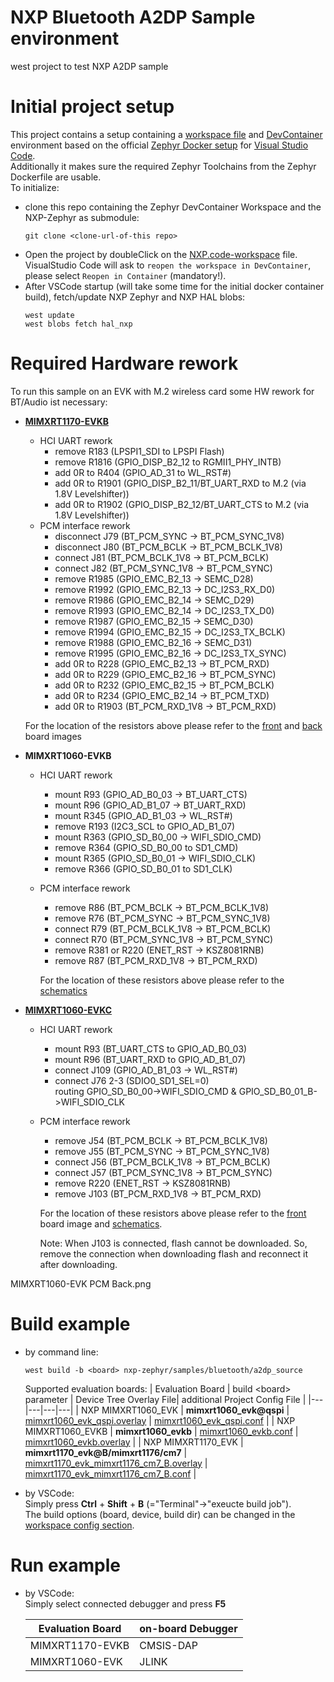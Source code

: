 # NXP Bluetooth A2DP Sample environment

west project to test NXP A2DP sample

# Initial project setup

This project contains a setup containing a [workspace file](https://code.visualstudio.com/docs/editor/workspaces) and [DevContainer](https://code.visualstudio.com/docs/devcontainers/containers) environment based on the official [Zephyr Docker setup](https://github.com/zephyrproject-rtos/docker-image) for [Visual Studio Code](https://code.visualstudio.com). \
Additionally it makes sure the required Zephyr Toolchains from the Zephyr Dockerfile are usable. \
To initialize:
- clone this repo containing the Zephyr DevContainer Workspace and the NXP-Zephyr as submodule:
  ```
  git clone <clone-url-of-this repo>
  ```
- Open the project by doubleClick on the [NXP.code-workspace](NXP.code-workspace) file. \
  VisualStudio Code will ask to `reopen the workspace in DevContainer`, please select `Reopen in Container` (mandatory!).
- After VSCode startup (will take some time for the initial docker container build), fetch/update NXP Zephyr and NXP HAL blobs:
  ```
  west update
  west blobs fetch hal_nxp
  ```

# Required Hardware rework

To run this sample on an EVK with M.2 wireless card some HW rework for BT/Audio ist necessary:
- **[MIMXRT1170-EVKB](https://mcuxpresso.nxp.com/mcuxsdk/24.12.00/html/middleware/edgefast_bluetooth/docs/HWRGEFBTPALUG/topics/MIMXRT1170-EVKB_Murata_1ZM.html)**
  - HCI UART rework
    - remove R183 (LPSPI1_SDI to LPSPI Flash)
    - remove R1816 (GPIO_DISP_B2_12 to RGMII1_PHY_INTB)
    - add 0R to R404 (GPIO_AD_31 to WL_RST#)
    - add 0R to R1901 (GPIO_DISP_B2_11/BT_UART_RXD to M.2 (via 1.8V Levelshifter))
    - add 0R to R1902 (GPIO_DISP_B2_12/BT_UART_CTS to M.2 (via 1.8V Levelshifter))
  - PCM interface rework
    - disconnect J79 (BT_PCM_SYNC -> BT_PCM_SYNC_1V8)
    - disconnect J80 (BT_PCM_BCLK -> BT_PCM_BCLK_1V8)
    - connect J81 (BT_PCM_BCLK_1V8 -> BT_PCM_BCLK)
    - connect J82 (BT_PCM_SYNC_1V8 -> BT_PCM_SYNC)
    - remove R1985 (GPIO_EMC_B2_13 -> SEMC_D28)
    - remove R1992 (GPIO_EMC_B2_13 -> DC_I2S3_RX_D0)
    - remove R1986 (GPIO_EMC_B2_14 -> SEMC_D29)
    - remove R1993 (GPIO_EMC_B2_14 -> DC_I2S3_TX_D0)
    - remove R1987 (GPIO_EMC_B2_15 -> SEMC_D30)
    - remove R1994 (GPIO_EMC_B2_15 -> DC_I2S3_TX_BCLK)
    - remove R1988 (GPIO_EMC_B2_16 -> SEMC_D31)
    - remove R1995 (GPIO_EMC_B2_16 -> DC_I2S3_TX_SYNC)
    - add 0R to R228 (GPIO_EMC_B2_13 -> BT_PCM_RXD)
    - add 0R to R229 (GPIO_EMC_B2_16 -> BT_PCM_SYNC)
    - add 0R to R232 (GPIO_EMC_B2_15 -> BT_PCM_BCLK)
    - add 0R to R234 (GPIO_EMC_B2_14 -> BT_PCM_TXD)
    - add 0R to R1903 (BT_PCM_RXD_1V8 -> BT_PCM_RXD)

  For the location of the resistors above please refer to the [front](docs/MIMXRT1170-EVKB%20UART%20Front.png) and [back](docs/MIMXRT1170-EVKB%20UART%20Back.png) board images

- **MIMXRT1060-EVKB**
  - HCI UART rework
    - mount R93   (GPIO_AD_B0_03 -> BT_UART_CTS)
    - mount R96   (GPIO_AD_B1_07 -> BT_UART_RXD)
    - mount R345  (GPIO_AD_B1_03 -> WL_RST#)
    - remove R193 (I2C3_SCL to GPIO_AD_B1_07)
    - mount R363  (GPIO_SD_B0_00 -> WIFI_SDIO_CMD)
    - remove R364 (GPIO_SD_B0_00 to SD1_CMD)
    - mount R365  (GPIO_SD_B0_01 -> WIFI_SDIO_CLK)
    - remove R366 (GPIO_SD_B0_01 to SD1_CLK)

  - PCM interface rework
    - remove  R86 (BT_PCM_BCLK -> BT_PCM_BCLK_1V8)
    - remove  R76 (BT_PCM_SYNC -> BT_PCM_SYNC_1V8)
    - connect R79 (BT_PCM_BCLK_1V8 -> BT_PCM_BCLK)
    - connect R70 (BT_PCM_SYNC_1V8 -> BT_PCM_SYNC)
    - remove R381 or R220 (ENET_RST -> KSZ8081RNB)
    - remove R87  (BT_PCM_RXD_1V8 -> BT_PCM_RXD)

    For the location of these resistors above please refer to the [schematics](docs/MIMXRT1060-EVKB-Schematics.pdf)

- **[MIMXRT1060-EVKC](https://mcuxpresso.nxp.com/mcuxsdk/24.12.00/html/middleware/edgefast_bluetooth/docs/HWRGEFBTPALUG/topics/RT1060EVKC_Murata_1XKM2.html#hardware-rework)**
  - HCI UART rework
    - mount R93    (BT_UART_CTS to GPIO_AD_B0_03)
    - mount R96    (BT_UART_RXD to GPIO_AD_B1_07)
    - connect J109 (GPIO_AD_B1_03 -> WL_RST#)
    - connect J76 2-3 (SDIO0_SD1_SEL=0) \
      routing GPIO_SD_B0_00->WIFI_SDIO_CMD & GPIO_SD_B0_01_B->WIFI_SDIO_CLK

  - PCM interface rework
    - remove  J54 (BT_PCM_BCLK -> BT_PCM_BCLK_1V8)
    - remove  J55 (BT_PCM_SYNC -> BT_PCM_SYNC_1V8)
    - connect J56 (BT_PCM_BCLK_1V8 -> BT_PCM_BCLK)
    - connect J57 (BT_PCM_SYNC_1V8 -> BT_PCM_SYNC)
    - remove R220 (ENET_RST -> KSZ8081RNB)
    - remove J103 (BT_PCM_RXD_1V8 -> BT_PCM_RXD)

    For the location of these resistors above please refer to the [front](docs/MIMXRT1170-EVKC%20Front.png) board image and [schematics](docs/MIMXRT1060-EVKC-Schematics.pdf).

    Note: When J103 is connected, flash cannot be downloaded. So, remove the connection when downloading flash and reconnect it after downloading.

MIMXRT1060-EVK PCM Back.png

# Build example

- by command line:
  ```
  west build -b <board> nxp-zephyr/samples/bluetooth/a2dp_source
  ```
  Supported evaluation boards:
  | Evaluation Board | build \<board> parameter | Device Tree Overlay File| additional Project Config File |
  |---|---|---|---|
  | NXP MIMXRT1060_EVK | **mimxrt1060_evk@qspi** | [mimxrt1060_evk_qspi.overlay](https://github.com/ithinx-io/nxp-zephyr/blob/feature/MCUX-74374-a2dp-source-sample-itx/samples/bluetooth/a2dp_source/boards/mimxrt1060_evk_qspi.overlay) | [mimxrt1060_evk_qspi.conf](https://github.com/ithinx-io/nxp-zephyr/blob/feature/MCUX-74374-a2dp-source-sample-itx/samples/bluetooth/a2dp_source/boards/mimxrt1060_evk_qspi.conf) |
  | NXP MIMXRT1060_EVKB | **mimxrt1060_evkb** | [mimxrt1060_evkb.conf](https://github.com/ithinx-io/nxp-zephyr/blob/feature/MCUX-74374-a2dp-source-sample-itx/samples/bluetooth/a2dp_source/boards/mimxrt1060_evkb.conf) | [mimxrt1060_evkb.overlay](https://github.com/ithinx-io/nxp-zephyr/blob/feature/MCUX-74374-a2dp-source-sample-itx/samples/bluetooth/a2dp_source/boards/mimxrt1060_evkb.overlay) |
  | NXP MIMXRT1170_EVK  | **mimxrt1170_evk@B/mimxrt1176/cm7** | [mimxrt1170_evk_mimxrt1176_cm7_B.overlay](https://github.com/ithinx-io/nxp-zephyr/blob/feature/MCUX-74374-a2dp-source-sample-itx/samples/bluetooth/a2dp_source/boards/mimxrt1170_evk_mimxrt1176_cm7_B.overlay) | [mimxrt1170_evk_mimxrt1176_cm7_B.conf](https://github.com/ithinx-io/nxp-zephyr/blob/feature/MCUX-74374-a2dp-source-sample-itx/samples/bluetooth/a2dp_source/boards/mimxrt1170_evk_mimxrt1176_cm7_B.conf) |

- by VSCode: \
  Simply press **Ctrl** + **Shift** + **B** (="Terminal"->"exeucte build job"). \
  The build options (board, device, build dir) can be changed in the [workspace config section](NXP.code-workspace#L21-L39).

# Run example

- by VSCode: \
  Simply select connected debugger and press **F5**

  | Evaluation Board | on-board Debugger |
  |------------------|-------------------|
  | MIMXRT1170-EVKB  | CMSIS-DAP         |
  | MIMXRT1060-EVK   | JLINK             |
